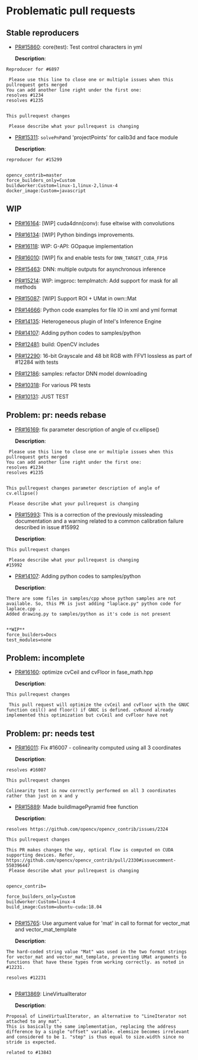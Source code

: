 # Problematic pull requests
## Stable reproducers
 - [PR#15860](https://github.com/opencv/opencv/pull/15860): core(test): Test control characters in yml

   __Description__:<br/>
```
Reproducer for #6897

 Please use this line to close one or multiple issues when this pullrequest gets merged
You can add another line right under the first one:
resolves #1234
resolves #1235


This pullrequest changes

 Please describe what your pullrequest is changing 

```
 - [PR#15311](https://github.com/opencv/opencv/pull/15311): `solvePnP`and 'projectPoints' for calib3d and face module

   __Description__:<br/>
```
reproducer for #15299


opencv_contrib=master
force_builders_only=Custom
buildworker:Custom=linux-1,linux-2,linux-4
docker_image:Custom=javascript

```
## WIP
 - [PR#16164](https://github.com/opencv/opencv/pull/16164): [WIP] cuda4dnn(conv): fuse eltwise with convolutions

 - [PR#16134](https://github.com/opencv/opencv/pull/16134): [WIP] Python bindings improvements.

 - [PR#16118](https://github.com/opencv/opencv/pull/16118): WIP: G-API: GOpaque implementation

 - [PR#16010](https://github.com/opencv/opencv/pull/16010): [WIP] fix and enable tests for `DNN_TARGET_CUDA_FP16`

 - [PR#15463](https://github.com/opencv/opencv/pull/15463): DNN: multiple outputs for asynchronous inference

 - [PR#15214](https://github.com/opencv/opencv/pull/15214): WIP: imgproc: templmatch: Add support for mask for all methods 

 - [PR#15087](https://github.com/opencv/opencv/pull/15087): [WIP] Support ROI + UMat in own::Mat

 - [PR#14666](https://github.com/opencv/opencv/pull/14666): Python code examples for file IO in xml and yml format

 - [PR#14135](https://github.com/opencv/opencv/pull/14135): Heterogeneous plugin of Intel's Inference Engine

 - [PR#14107](https://github.com/opencv/opencv/pull/14107): Adding python codes to samples/python

 - [PR#12481](https://github.com/opencv/opencv/pull/12481): build: OpenCV includes

 - [PR#12290](https://github.com/opencv/opencv/pull/12290): 16-bit Grayscale and 48 bit RGB with FFV1 lossless as part of #12284 with tests

 - [PR#12186](https://github.com/opencv/opencv/pull/12186): samples: refactor DNN model downloading

 - [PR#10318](https://github.com/opencv/opencv/pull/10318): For various PR tests

 - [PR#10131](https://github.com/opencv/opencv/pull/10131): JUST TEST

## Problem: pr: needs rebase
 - [PR#16169](https://github.com/opencv/opencv/pull/16169): fix parameter description of angle of cv.ellipse()

   __Description__:<br/>
```
 Please use this line to close one or multiple issues when this pullrequest gets merged
You can add another line right under the first one:
resolves #1234
resolves #1235


This pullrequest changes parameter description of angle of cv.ellipse()

 Please describe what your pullrequest is changing 

```
 - [PR#15993](https://github.com/opencv/opencv/pull/15993):  This is a correction of the previously missleading documentation and a warning related to a common calibration failure described in issue #15992

   __Description__:<br/>
```
This pullrequest changes

 Please describe what your pullrequest is changing 
#15992
```
 - [PR#14107](https://github.com/opencv/opencv/pull/14107): Adding python codes to samples/python

   __Description__:<br/>
```
There are some files in samples/cpp whose python samples are not available. So, this PR is just adding "laplace.py" python code for laplace.cpp .
Added drawing.py to samples/python as it's code is not present 


**WIP**
force_builders=Docs
test_modules=none

```
## Problem: incomplete
 - [PR#16160](https://github.com/opencv/opencv/pull/16160): optimize cvCeil and cvFloor in fase_math.hpp

   __Description__:<br/>
```
This pullrequest changes

 This pull request will optimize the cvCeil and cvFloor with the GNUC function ceil() and floor() if GNUC is defined. cvRound already implemented this optimization but cvCeil and cvFloor have not 

```
## Problem: pr: needs test
 - [PR#16011](https://github.com/opencv/opencv/pull/16011): Fix #16007 - colinearity computed using all 3 coordinates

   __Description__:<br/>
```
resolves #16007 

This pullrequest changes

Colinearity test is now correctly performed on all 3 coordinates rather than just on x and y
```
 - [PR#15889](https://github.com/opencv/opencv/pull/15889): Made buildImagePyramid free function

   __Description__:<br/>
```
resolves https://github.com/opencv/opencv_contrib/issues/2324

This pullrequest changes

This PR makes changes the way, optical flow is computed on CUDA supporting devices. Refer, https://github.com/opencv/opencv_contrib/pull/2330#issuecomment-550396447
 Please describe what your pullrequest is changing 


opencv_contrib=

force_builders_only=Custom
buildworker:Custom=linux-4
build_image:Custom=ubuntu-cuda:18.04


```
 - [PR#15765](https://github.com/opencv/opencv/pull/15765): Use argument value for 'mat' in call to format for vector_mat and vector_mat_template

   __Description__:<br/>
```
The hard-coded string value "Mat" was used in the two format strings for vector_mat and vector_mat_template, preventing UMat arguments to functions that have these types from working correctly. as noted in #12231.

resolves #12231


```
 - [PR#13869](https://github.com/opencv/opencv/pull/13869): LineVirtualIterator

   __Description__:<br/>
```
Proposal of LineVirtualIterator, an alternative to "LineIterator not attached to any mat".
This is basically the same implementation, replacing the address difference by a single "offset" variable. elemsize becomes irrelevant and considered to be 1. "step" is thus equal to size.width since no stride is expected.

related to #13843
```

